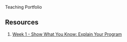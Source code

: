 Teaching Portfolio 

## Resources

1. [Week 1 - Show What You Know: Explain Your Program](https://youtu.be/bAsj-ugjE5Q)
